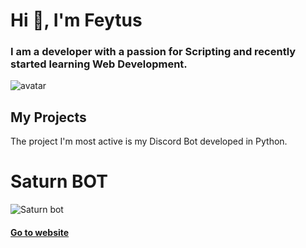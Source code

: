 # Hi 👋, I'm Feytus


### I am a developer with a passion for Scripting and recently started learning Web Development.

![avatar](https://avatars.githubusercontent.com/u/35037869?v=4)

## My Projects

The project I'm most active is my Discord Bot developed in Python.

# Saturn BOT

![Saturn bot](https://cdn.icon-icons.com/icons2/2613/PNG/512/astronomy_neptune_galaxy_planet_space_system_universe_icon_156870.png)

#### [Go to website](https://feytus.github.io/Neptun)
